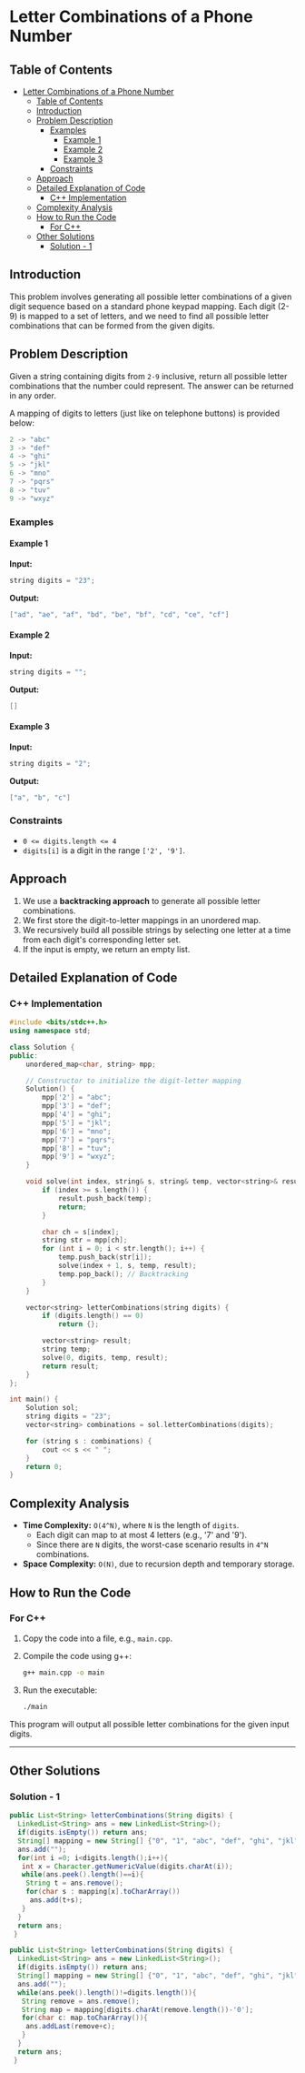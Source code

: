 # Letter Combinations of a Phone Number

## Table of Contents

- [Letter Combinations of a Phone Number](#letter-combinations-of-a-phone-number)
  - [Table of Contents](#table-of-contents)
  - [Introduction](#introduction)
  - [Problem Description](#problem-description)
    - [Examples](#examples)
      - [Example 1](#example-1)
      - [Example 2](#example-2)
      - [Example 3](#example-3)
    - [Constraints](#constraints)
  - [Approach](#approach)
  - [Detailed Explanation of Code](#detailed-explanation-of-code)
    - [C++ Implementation](#c-implementation)
  - [Complexity Analysis](#complexity-analysis)
  - [How to Run the Code](#how-to-run-the-code)
    - [For C++](#for-c)
  - [Other Solutions](#other-solutions)
    - [Solution - 1](#solution---1)

## Introduction

This problem involves generating all possible letter combinations of a given digit sequence based on a standard phone keypad mapping. Each digit (2-9) is mapped to a set of letters, and we need to find all possible letter combinations that can be formed from the given digits.

## Problem Description

Given a string containing digits from `2-9` inclusive, return all possible letter combinations that the number could represent. The answer can be returned in any order.

A mapping of digits to letters (just like on telephone buttons) is provided below:

```cpp
2 -> "abc"
3 -> "def"
4 -> "ghi"
5 -> "jkl"
6 -> "mno"
7 -> "pqrs"
8 -> "tuv"
9 -> "wxyz"
```

### Examples

#### Example 1

**Input:**

```cpp
string digits = "23";
```

**Output:**

```cpp
["ad", "ae", "af", "bd", "be", "bf", "cd", "ce", "cf"]
```

#### Example 2

**Input:**

```cpp
string digits = "";
```

**Output:**

```cpp
[]
```

#### Example 3

**Input:**

```cpp
string digits = "2";
```

**Output:**

```cpp
["a", "b", "c"]
```

### Constraints

- `0 <= digits.length <= 4`
- `digits[i]` is a digit in the range `['2', '9']`.

## Approach

1. We use a **backtracking approach** to generate all possible letter combinations.
2. We first store the digit-to-letter mappings in an unordered map.
3. We recursively build all possible strings by selecting one letter at a time from each digit's corresponding letter set.
4. If the input is empty, we return an empty list.

## Detailed Explanation of Code

### C++ Implementation

```cpp
#include <bits/stdc++.h>
using namespace std;

class Solution {
public:
    unordered_map<char, string> mpp;

    // Constructor to initialize the digit-letter mapping
    Solution() {
        mpp['2'] = "abc";
        mpp['3'] = "def";
        mpp['4'] = "ghi";
        mpp['5'] = "jkl";
        mpp['6'] = "mno";
        mpp['7'] = "pqrs";
        mpp['8'] = "tuv";
        mpp['9'] = "wxyz";
    }

    void solve(int index, string& s, string& temp, vector<string>& result) {
        if (index >= s.length()) {
            result.push_back(temp);
            return;
        }

        char ch = s[index];
        string str = mpp[ch];
        for (int i = 0; i < str.length(); i++) {
            temp.push_back(str[i]);
            solve(index + 1, s, temp, result);
            temp.pop_back(); // Backtracking
        }
    }

    vector<string> letterCombinations(string digits) {
        if (digits.length() == 0)
            return {};

        vector<string> result;
        string temp;
        solve(0, digits, temp, result);
        return result;
    }
};

int main() {
    Solution sol;
    string digits = "23";
    vector<string> combinations = sol.letterCombinations(digits);

    for (string s : combinations) {
        cout << s << " ";
    }
    return 0;
}
```

## Complexity Analysis

- **Time Complexity:** `O(4^N)`, where `N` is the length of `digits`.
  - Each digit can map to at most 4 letters (e.g., '7' and '9').
  - Since there are `N` digits, the worst-case scenario results in `4^N` combinations.
- **Space Complexity:** `O(N)`, due to recursion depth and temporary storage.

## How to Run the Code

### For C++

1. Copy the code into a file, e.g., `main.cpp`.
2. Compile the code using g++:

   ```sh
   g++ main.cpp -o main
   ```

3. Run the executable:

   ```sh
   ./main
   ```

This program will output all possible letter combinations for the given input digits.

---

## Other Solutions

### Solution - 1

```java
public List<String> letterCombinations(String digits) {
  LinkedList<String> ans = new LinkedList<String>();
  if(digits.isEmpty()) return ans;
  String[] mapping = new String[] {"0", "1", "abc", "def", "ghi", "jkl", "mno", "pqrs", "tuv", "wxyz"};
  ans.add("");
  for(int i =0; i<digits.length();i++){
   int x = Character.getNumericValue(digits.charAt(i));
   while(ans.peek().length()==i){
    String t = ans.remove();
    for(char s : mapping[x].toCharArray())
     ans.add(t+s);
   }
  }
  return ans;
 }
```

```java
public List<String> letterCombinations(String digits) {
  LinkedList<String> ans = new LinkedList<String>();
  if(digits.isEmpty()) return ans;
  String[] mapping = new String[] {"0", "1", "abc", "def", "ghi", "jkl", "mno", "pqrs", "tuv", "wxyz"};
  ans.add("");
  while(ans.peek().length()!=digits.length()){
   String remove = ans.remove();
   String map = mapping[digits.charAt(remove.length())-'0'];
   for(char c: map.toCharArray()){
    ans.addLast(remove+c);
   }
  }
  return ans;
 }
```
